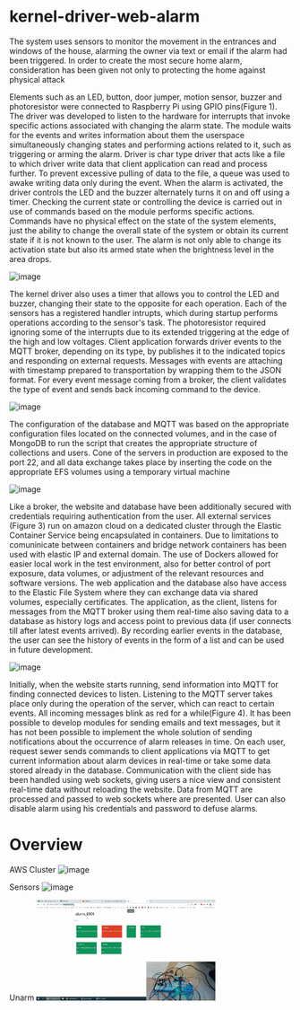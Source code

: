 # kernel-driver-web-alarm
The system uses sensors to monitor the movement in the  entrances and windows of the house, alarming the owner via text or email if the alarm had been  triggered. In order to create the most secure home alarm, consideration has been given not only to  protecting the home against physical attack

Elements such as an LED, button, door jumper, motion sensor, buzzer and photoresistor were 
connected to Raspberry Pi using GPIO pins(Figure 1). The driver was developed to listen to the 
hardware for interrupts that invoke specific actions associated with changing the alarm state. The 
module waits for the events and writes information about them the userspace simultaneously 
changing states and performing actions related to it, such as triggering or arming the alarm. Driver is 
char type driver that acts like a file to which driver write data that client application can read and 
process further. To prevent excessive pulling of data to the file, a queue was used to awake writing 
data only during the event. When the alarm is activated, the driver controls the LED and the buzzer 
alternately turns it on and off using a timer. Checking the current state or controlling the device is 
carried out in use of commands based on the module performs specific actions. Commands have no 
physical effect on the state of the system elements, just the ability to change the overall state of the 
system or obtain its current state if it is not known to the user. The alarm is not only able to change 
its activation state but also its armed state when the brightness level in the area drops. 

![image](https://user-images.githubusercontent.com/28375942/136122279-d15a82e9-f15a-4fa0-9af4-56f219efcafe.png)

The kernel driver also uses a timer that allows you to control the LED and buzzer, changing their 
state to the opposite for each operation. Each of the sensors has a registered handler intrupts, which 
during startup performs operations according to the sensor's task. The photoresistor required 
ignoring some of the interrupts due to its extended triggering at the edge of the high and low 
voltages. 
Client application forwards driver events to the MQTT broker, depending on its type, by publishes it 
to the indicated topics and responding on external requests. Messages with events are attaching 
with timestamp prepared to transportation by wrapping them to the JSON format. For every event 
message coming from a broker, the client validates the type of event and sends back incoming 
command to the device. 

![image](https://user-images.githubusercontent.com/28375942/136122313-fc7e738c-2eda-4ea7-90b0-ee63938731d7.png)

The configuration of the database and MQTT was based on the appropriate configuration files 
located on the connected volumes, and in the case of MongoDB to run the script that creates the 
appropriate structure of collections and users. Cone of the servers in production are exposed to the 
port 22, and all data exchange takes place by inserting the code on the appropriate EFS volumes 
using a temporary virtual machine

![image](https://user-images.githubusercontent.com/28375942/136122357-5c46d301-e401-4925-a49c-cadbb8e3acf9.png)

Like a broker, the website and database have been additionally secured with credentials requiring 
authentication from the user. All external services (Figure 3) run on amazon cloud on a dedicated 
cluster through the Elastic Container Service being encapsulated in containers. Due to limitations to 
comuninicate between containers and bridge network containers has been used with elastic IP and 
external domain. The use of Dockers allowed for easier local work in the test 
environment, also for better control of port exposure, data volumes, or adjustment of the relevant 
resources and software versions. The web application and the database also have access to the 
Elastic File System where they can exchange data via shared volumes, especially certificates. 
The application, as the client, listens for messages from the MQTT broker using them real-time also 
saving data to a database as history logs and access point to previous data (if user connects till after 
latest events arrived). By recording earlier events in the database, the user can see the history of 
events in the form of a list and can be used in future development. 

![image](https://user-images.githubusercontent.com/28375942/136122433-a29525de-9ea1-4657-9d60-90e00743edcd.png)

Initially, when the website starts running, send information into MQTT for finding connected devices 
to listen. Listening to the MQTT server takes place only during the operation of the server, which can 
react to certain events. All incoming messages blink as red for a while(Figure 4). It has been possible 
to develop modules for sending emails and text messages, but it has not been possible to implement 
the whole solution of sending notifications about the occurrence of alarm releases in time. 
On each user, request sewer sends commands to client applications via MQTT to get current 
information about alarm devices in real-time or take some data stored already in the database. 
Communication with the client side has been handled using web sockets, giving users a nice view 
and consistent real-time data without reloading the website. Data from MQTT are processed and 
passed to web sockets where are presented. User can also disable alarm using his credentials and 
password to defuse alarms. 

# Overview
AWS Cluster
![image](https://user-images.githubusercontent.com/28375942/136124056-a7e964f3-8735-4fa5-8b91-02226e56ca71.png)

Sensors
![image](./Images/sens.gif)

Unarm
![image](./Images/unarm.gif)
